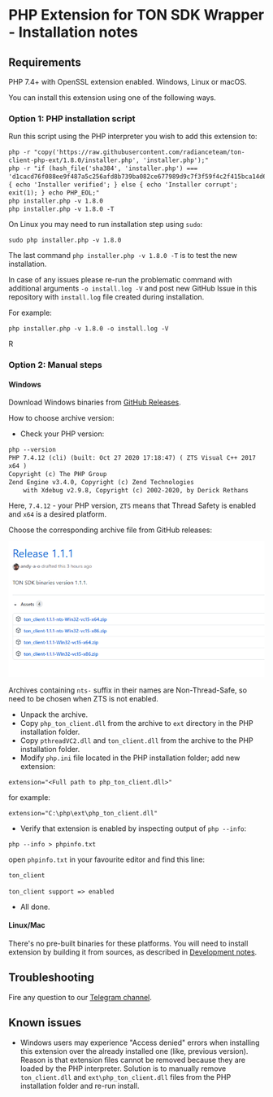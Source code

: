 # PHP Extension for TON SDK Wrapper - Installation notes

## Requirements

 PHP 7.4+ with OpenSSL extension enabled.
 Windows, Linux or macOS.
 
You can install this extension using one of the following ways.

### Option 1: PHP installation script

Run this script using the PHP interpreter you wish to add this extension to:

```
php -r "copy('https://raw.githubusercontent.com/radianceteam/ton-client-php-ext/1.8.0/installer.php', 'installer.php');"
php -r "if (hash_file('sha384', 'installer.php') === 'd1cacd76f088ee9f487a5c256afd8b739ba082ce677989d9c7f3f59f4c2f415bca14d6d88c72f15c49bbba418ad8fa7f') { echo 'Installer verified'; } else { echo 'Installer corrupt'; exit(1); } echo PHP_EOL;"
php installer.php -v 1.8.0
php installer.php -v 1.8.0 -T
```

On Linux you may need to run installation step using `sudo`:

```
sudo php installer.php -v 1.8.0
```

The last command `php installer.php -v 1.8.0 -T` is to test the new installation.

In case of any issues please re-run the problematic command with additional arguments `-o install.log -V`
and post new GitHub Issue in this repository with `install.log` file created during installation.

For example:

```
php installer.php -v 1.8.0 -o install.log -V
```
R
### Option 2: Manual steps

#### Windows

Download Windows binaries from [GitHub Releases](https://github.com/radianceteam/ton-client-php-ext/releases).

How to choose archive version:

 - Check your PHP version:

```
php --version
PHP 7.4.12 (cli) (built: Oct 27 2020 17:18:47) ( ZTS Visual C++ 2017 x64 )
Copyright (c) The PHP Group
Zend Engine v3.4.0, Copyright (c) Zend Technologies
    with Xdebug v2.9.8, Copyright (c) 2002-2020, by Derick Rethans
```

Here, `7.4.12` - your PHP version, `ZTS` means that Thread Safety is enabled and `x64` is a desired platform.

Choose the corresponding archive file from GitHub releases:

![image alt ><](images/win32-release-version.png)

Archives containing `nts-` suffix in their names are Non-Thread-Safe, so need to be chosen when ZTS is not enabled.

 - Unpack the archive.
 - Copy `php_ton_client.dll` from the archive to `ext` directory in the PHP installation folder.
 - Copy `pthreadVC2.dll` and `ton_client.dll` from the archive to the PHP installation folder.
 - Modify `php.ini` file located in the PHP installation folder; add new extension:
```
extension="<Full path to php_ton_client.dll>"
```
for example:
```
extension="C:\php\ext\php_ton_client.dll"
```
 - Verify that extension is enabled by inspecting output of `php --info`:
```
php --info > phpinfo.txt 
``` 
open `phpinfo.txt` in your favourite editor and find this line:
```
ton_client

ton_client support => enabled
```
 - All done.

#### Linux/Mac

There's no pre-built binaries for these platforms. You will need to install
extension by building it from sources, as described in [Development notes](DEVELOPMENT.md#linuxmac).

## Troubleshooting

Fire any question to our [Telegram channel](https://t.me/RADIANCE_TON_SDK).
 
## Known issues

 - Windows users may experience "Access denied" errors when installing this extension over the already installed one 
   (like, previous version). Reason is that extension files cannot be removed because they are loaded by the PHP 
   interpreter. Solution is to manually remove `ton_client.dll` and `ext\php_ton_client.dll` files from the PHP 
   installation folder and re-run install.
